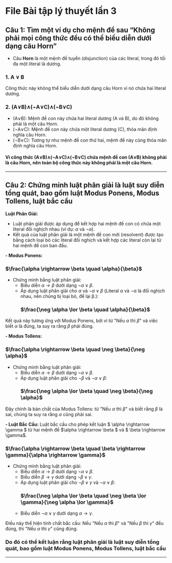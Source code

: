 # File Bài tập lý thuyết lần 3

## Câu 1: Tìm một ví dụ cho mệnh đề sau “Không phải mọi công thức đều có thể biểu diễn dưới dạng câu Horn”
- Câu **Horn** là một mệnh đề tuyển (disjunction) của các literal, trong đó tối đa một literal là dương.

### 1. A &or; B
Công thức này không thể biểu diễn dưới dạng câu Horn vì nó chứa hai literal dương.

### 2. (A∨B)∧(¬A∨C)∧(¬B∨C)
- (A∨B): Mệnh đề con này chứa hai literal dương (A và B), do đó không phải là một câu Horn.
- (¬A∨C): Mệnh đề con này chứa một literal dương (C), thỏa mãn định nghĩa câu Horn.
- (¬B∨C): Tương tự như mệnh đề con thứ hai, mệnh đề này cũng thỏa mãn định nghĩa câu Horn.

#### Vì công thức (A∨B)∧(¬A∨C)∧(¬B∨C) chứa mệnh đề con (A∨B) không phải là câu Horn, nên toàn bộ công thức này không phải là một câu Horn.
---

## Câu 2: Chứng minh luật phân giải là luật suy diễn tổng quát, bao gồm luật Modus Ponens, Modus Tollens, luật bắc cầu

**Luật Phân Giải:**

* Luật phân giải được áp dụng để kết hợp hai mệnh đề con có chứa một literal đối nghịch nhau (ví dụ: $\alpha$ và $\neg \alpha$). 
* Kết quả của luật phân giải là một mệnh đề con mới (resolvent) được tạo bằng cách loại bỏ các literal đối nghịch và kết hợp các literal còn lại từ hai mệnh đề con ban đầu.

**- Modus Ponens:**
### $\frac{\alpha \rightarrow \beta \quad \alpha}{\beta}$

- Chứng minh bằng luật phân giải:
    - Biểu diễn $\alpha \rightarrow \beta$ dưới dạng $\neg \alpha \lor \beta$.
    - Áp dụng luật phân giải cho $\alpha$ và $\neg \alpha \lor \beta$ (Literal 
α và 
¬α là đối nghịch nhau, nên chúng bị loại bỏ, để lại 
β.):
      ### $\frac{\neg \alpha \lor \beta \quad \alpha}{\beta}$

Kết quả này tương ứng với Modus Ponens, 
    bởi vì từ "Nếu $\alpha$ thì $\beta$" và việc biết $\alpha$ là đúng, ta suy ra rằng $\beta$ phải đúng.

**- Modus Tollens:**
### $\frac{\alpha \rightarrow \beta \quad \neg \beta}{\neg \alpha}$

- Chứng minh bằng luật phân giải:
    - Biểu diễn $\alpha \rightarrow \beta$ dưới dạng $\neg \alpha \lor \beta$.
    - Áp dụng luật phân giải cho $\neg \beta$ và $\neg \alpha \lor \beta$:
      ### $\frac{\neg \alpha \lor \beta \quad \neg \beta}{\neg \alpha}$

Đây chính là bản chất của Modus Tollens: 
    từ "Nếu $\alpha$ thì $\beta$" và biết rằng $\beta$ là sai, chúng ta suy ra rằng $\alpha$ cũng phải sai.

**- Luật Bắc Cầu:**
Luật bắc cầu cho phép kết luận $ \alpha \rightarrow \gamma $ từ hai mệnh đề $\alpha \rightarrow \beta $ và $ \beta \rightarrow \gamma$.

### $\frac{\alpha \rightarrow \beta \quad \beta \rightarrow \gamma}{\alpha \rightarrow \gamma}$

- Chứng minh bằng luật phân giải:
    - Biểu diễn $\alpha \rightarrow \beta$ dưới dạng $\neg \alpha \lor \beta$.
    - Biểu diễn $\beta \rightarrow \gamma$ dưới dạng $\neg \beta \lor \gamma$.
    - Áp dụng luật phân giải cho $\neg \beta \lor \gamma$ và $\neg \alpha \lor \beta$:
      ### $\frac{\neg \alpha \lor \beta \quad \neg \beta \lor \gamma}{\neg \alpha \lor \gamma}$
    - Biểu diễn $\neg \alpha \lor \gamma$ dưới dạng $\alpha \rightarrow \gamma$.

Điều này thể hiện tính chất bắc cầu: Nếu "Nếu $\alpha$ thì $\beta$" và "Nếu $\beta$ thì $\gamma$" đều đúng,
 thì "Nếu $\alpha$ thì $\gamma$" cũng đúng.

### Do đó có thể kết luận rằng luật phân giải là luật suy diễn tổng quát, bao gồm luật Modus Ponens, Modus Tollens, luật bắc cầu
---
